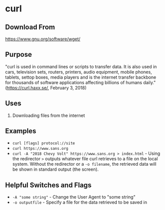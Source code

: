 ﻿# curl

## Download From
https://www.gnu.org/software/wget/

## Purpose
"curl is used in command lines or scripts to transfer data. It is also used in cars, television sets, routers, printers, audio equipment, mobile phones, tablets, settop boxes, media players and is the internet transfer backbone for thousands of software applications affecting billions of humans daily." (https://curl.haxx.se/, February 3, 2018)

## Uses
1. Downloading files from the internet

## Examples
- `curl [flags] protocol://site`
- `curl https://www.sans.org`
- `curl -A "2018 Chevy Volt" https://www.sans.org > index.html` - Using the redirector `>` outputs whatever file curl retrieves to a file on the local system. Without the redirector or a `-o filename`, the retrieved data will be shown in standard output (the screen).

## Helpful Switches and Flags
- `-A "some string"` - Change the User Agent to "some string"
- `-o outputfile` - Specify a file for the data retrieved to be saved in